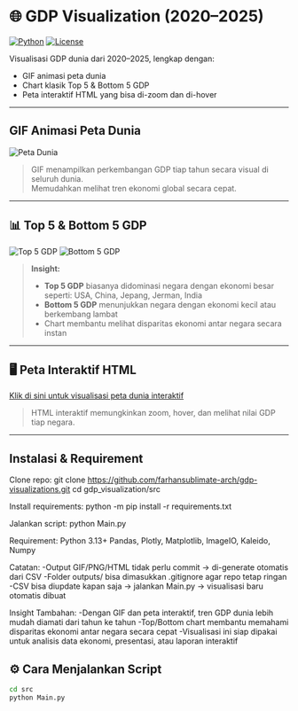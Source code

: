 # 🌐 GDP Visualization (2020–2025)

[![Python](https://img.shields.io/badge/python-3.13+-blue?logo=python)](https://www.python.org/)
[![License](https://img.shields.io/badge/license-MIT-green)](LICENSE)

Visualisasi GDP dunia dari 2020–2025, lengkap dengan:  
- GIF animasi peta dunia 
- Chart klasik Top 5 & Bottom 5 GDP   
- Peta interaktif HTML yang bisa di-zoom dan di-hover 

---

## GIF Animasi Peta Dunia
![Peta Dunia](https://farhansublimate-arch.github.io/gdp-visualizations/outputs/gdp_world_map.gif)

> GIF menampilkan perkembangan GDP tiap tahun secara visual di seluruh dunia.  
> Memudahkan melihat tren ekonomi global secara cepat.

---

## 📊 Top 5 & Bottom 5 GDP
![Top 5 GDP](https://farhansublimate-arch.github.io/gdp-visualizations/outputs/top5_gdp_charts/top5_gdp.gif)
![Bottom 5 GDP](https://farhansublimate-arch.github.io/gdp-visualizations/outputs/top5_gdp_charts/bottom5_gdp.gif)

> **Insight:**  
> - **Top 5 GDP** biasanya didominasi negara dengan ekonomi besar seperti: USA, China, Jepang, Jerman, India  
> - **Bottom 5 GDP** menunjukkan negara dengan ekonomi kecil atau berkembang lambat  
> - Chart membantu melihat disparitas ekonomi antar negara secara instan  

---

## 🖥 Peta Interaktif HTML
[Klik di sini untuk visualisasi peta dunia interaktif](https://farhansublimate-arch.github.io/gdp-visualizations/outputs/gdp_world_interaktif.html)

> HTML interaktif memungkinkan zoom, hover, dan melihat nilai GDP tiap negara.

---



## Instalasi & Requirement

Clone repo:
git clone https://github.com/farhansublimate-arch/gdp-visualizations.git
cd gdp_visualization/src

Install requirements:
python -m pip install -r requirements.txt

Jalankan script:
python Main.py

Requirement:
Python 3.13+
Pandas, Plotly, Matplotlib, ImageIO, Kaleido, Numpy

Catatan:
-Output GIF/PNG/HTML tidak perlu commit → di-generate otomatis dari CSV
-Folder outputs/ bisa dimasukkan .gitignore agar repo tetap ringan
-CSV bisa diupdate kapan saja → jalankan Main.py → visualisasi baru otomatis dibuat

Insight Tambahan:
-Dengan GIF dan peta interaktif, tren GDP dunia lebih mudah diamati dari tahun ke tahun
-Top/Bottom chart membantu memahami disparitas ekonomi antar negara secara cepat
-Visualisasi ini siap dipakai untuk analisis data ekonomi, presentasi, atau laporan interaktif

## ⚙️ Cara Menjalankan Script
```bash
cd src
python Main.py
